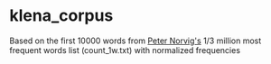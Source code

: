 # klena_corpus
Based on the first 10000 words from [Peter Norvig's](https://norvig.com/ngrams) 1/3 million most frequent words list (count_1w.txt) with normalized frequencies
